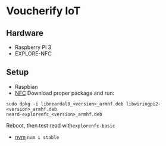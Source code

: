 Voucherify IoT
==============

Hardware
--------
- Raspberry Pi 3
- EXPLORE-NFC

Setup
-----
- Raspbian
- [NFC](http://www.nxp.com/products/identification-and-security/nfc-and-reader-ics/nfc-frontend-solutions/explore-nfc-exclusive-from-element14:PNEV512R?)
Download proper package and run:
```
sudo dpkg -i libneardal0_<version>_armhf.deb libwiringpi2-<version>_armhf.deb
neard-explorenfc_<version>_armhf.deb
```
Reboot, then test read with```explorenfc-basic```
- [nvm](https://github.com/creationix/nvm)
```nvm i stable```

